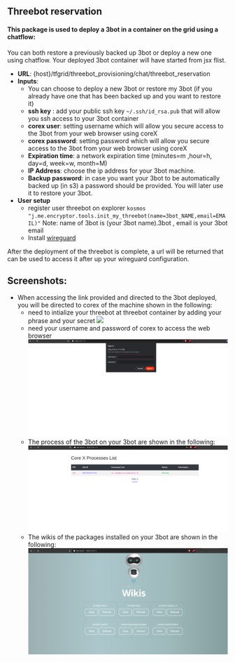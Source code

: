 ## Threebot reservation

#### This package is used to deploy a 3bot in a container on the grid using a chatflow:
You can both restore a previously backed up 3bot or deploy a new one using chatflow.
Your deployed 3bot container will have started from jsx flist.

* **URL**: {host}/tfgrid/threebot_provisioning/chat/threebot_reservation
* **Inputs**:
   - You can choose to deploy a new 3bot or restore my 3bot (if you already have one that has been backed up and you want to restore it)
   - **ssh key** : add your public ssh key `~/.ssh/id_rsa.pub` that will allow you ssh access to your 3bot container
   - **corex user**: setting username which will allow you secure access to the 3bot from your web browser using coreX
   - **corex password**: setting password which will allow you secure access to the 3bot from your web browser using coreX
   - **Expiration time**: a network expiration time (minutes=m ,hour=h, day=d, week=w, month=M)
   - **IP Address**: choose the ip address for your 3bot machine.
   - **Backup password**: in case you want your 3bot to be automatically backed up (in s3) a password should be provided. You will later use it to restore your 3bot.
* **User setup** 
    - register user threebot on explorer ```kosmos "j.me.encryptor.tools.init_my_threebot(name=3bot_NAME,email=EMAIL)"``` Note: name of 3bot is (your 3bot name).3bot , email is your 3bot email
    - Install [wireguard](https://www.wireguard.com/install/)


After the deployment of the threebot is complete,  a url will be returned that can be used to access it after up your wireguard configuration.

## Screenshots:
-  When accessing the link provided and directed to the 3bot deployed, you will be directed to corex of the machine shown in the following:
    * need to intialize your threebot at threebot container by adding your phrase and your secret
![](threebot2.png)
    * need your username and password of corex to access the web browser
![](3.png)
    * The process of the 3bot on your 3bot are shown in the following:
![](4.png)
    * The wikis of the packages installed on your 3bot are shown in the following:
![](5.png)
